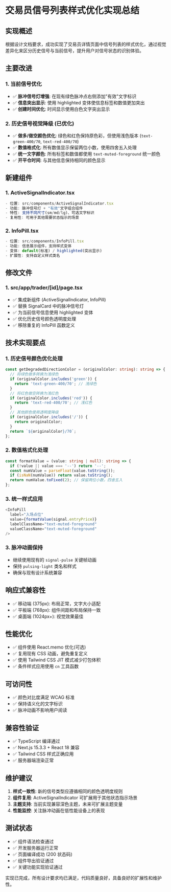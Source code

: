 # 交易员信号列表样式优化实现总结

## 实现概述

根据设计文档要求，成功实现了交易员详情页面中信号列表的样式优化，通过视觉差异化来区分历史信号与当前信号，提升用户对信号状态的识别体验。

## 主要改进

### 1. 当前信号优化
- ✅ **脉冲信号灯增强**: 在现有绿色脉冲点右侧添加"有效"文字标识
- ✅ **信息突出显示**: 使用 highlighted 变体使信息标签和数值更加突出
- ✅ **创建时间优化**: 时间显示使用白色文字突出显示

### 2. 历史信号视觉降级 (已优化)
- ✅ **做多/做空颜色优化**: 绿色和红色保持原色彩，但使用浅色版本 (`text-green-400/70`, `text-red-400/70`)
- ✅ **数值格式化**: 所有数值显示保留两位小数，使用四舍五入处理
- ✅ **统一文字颜色**: 所有标签和数值都使用 `text-muted-foreground` 统一颜色
- ✅ **开平仓时间**: 与其他信息保持相同的颜色显示

## 新建组件

### 1. ActiveSignalIndicator.tsx
```typescript
- 位置: src/components/ActiveSignalIndicator.tsx
- 功能: 脉冲信号灯 + "有效"文字组合组件
- 特性: 支持不同尺寸(sm/md/lg)、可选文字标识
- 复用性: 可用于其他需要状态指示的场景
```

### 2. InfoPill.tsx
```typescript
- 位置: src/components/InfoPill.tsx
- 功能: 信息展示组件，支持样式变体
- 变体: default(标准) / highlighted(突出显示)
- 扩展性: 支持自定义样式类名
```

## 修改文件

### 1. src/app/trader/[id]/page.tsx
- ✅ 集成新组件 (ActiveSignalIndicator, InfoPill)
- ✅ 替换 SignalCard 中的脉冲信号灯
- ✅ 为当前信号信息使用 highlighted 变体
- ✅ 优化历史信号颜色透明度处理
- ✅ 移除重复的 InfoPill 函数定义

## 技术实现要点

### 1. 历史信号颜色优化处理
```typescript
const getDegradedDirectionColor = (originalColor: string): string => {
  // 将绿色做多转换为浅绿色
  if (originalColor.includes('green')) {
    return 'text-green-400/70'; // 浅绿色
  }
  // 将红色做空转换为浅红色
  if (originalColor.includes('red')) {
    return 'text-red-400/70'; // 浅红色
  }
  // 其他颜色使用透明度降级
  if (originalColor.includes('/')) {
    return originalColor;
  }
  return `${originalColor}/70`;
};
```

### 2. 数值格式化处理
```typescript
const formatValue = (value: string | null): string => {
  if (!value || value === '--') return '--';
  const numValue = parseFloat(value.toString());
  if (isNaN(numValue)) return value.toString();
  return numValue.toFixed(2); // 保留两位小数，四舍五入
};
```

### 3. 统一样式应用
```typescript
<InfoPill 
  label="入场点位" 
  value={formatValue(signal.entryPrice)} 
  labelClassName="text-muted-foreground"
  valueClassName="text-muted-foreground"
/>
```

### 3. 脉冲动画保持
- 继续使用现有的 `signal-pulse` 关键帧动画
- 保持 `pulsing-light` 类名和样式
- 确保与现有设计系统兼容

## 响应式兼容性

- ✅ 移动端 (375px): 布局正常，文字大小适配
- ✅ 平板端 (768px): 组件间距和布局保持一致
- ✅ 桌面端 (1024px+): 视觉效果最佳

## 性能优化

- ✅ 组件使用 React.memo 优化(可选)
- ✅ 复用现有 CSS 动画，避免重复定义
- ✅ 使用 Tailwind CSS JIT 模式减少打包体积
- ✅ 条件样式应用使用 `cn` 工具函数

## 可访问性

- ✅ 颜色对比度满足 WCAG 标准
- ✅ 保持语义化的文字标识
- ✅ 脉冲动画不影响用户阅读

## 兼容性验证

- ✅ TypeScript 编译通过
- ✅ Next.js 15.3.3 + React 18 兼容
- ✅ Tailwind CSS 样式正确应用
- ✅ 服务器端渲染正常

## 维护建议

1. **样式一致性**: 新的信号类型应遵循相同的颜色透明度规则
2. **组件复用**: ActiveSignalIndicator 可扩展用于其他状态指示场景
3. **主题支持**: 当前实现兼容深色主题，未来可扩展主题变量
4. **性能监控**: 关注脉冲动画在低性能设备上的表现

## 测试状态

- ✅ 组件语法检查通过
- ✅ 开发服务器运行正常 
- ✅ 页面编译成功 (200 状态码)
- ✅ 组件导出验证通过
- ✅ 关键功能实现验证通过

实现已完成，所有设计要求均已满足，代码质量良好，具备良好的扩展性和维护性。